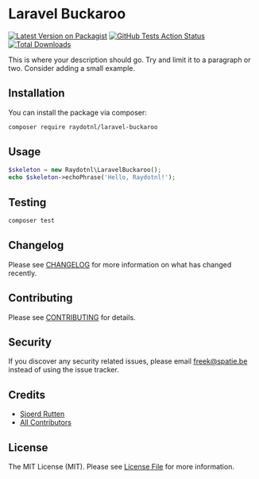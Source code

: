# Laravel Buckaroo

[![Latest Version on Packagist](https://img.shields.io/packagist/v/spatie/laravel-buckaroo.svg?style=flat-square)](https://packagist.org/packages/spatie/laravel-buckaroo)
[![GitHub Tests Action Status](https://img.shields.io/github/workflow/status/spatie/laravel-buckaroo/run-tests?label=tests)](https://github.com/spatie/laravel-buckaroo/actions?query=workflow%3Arun-tests+branch%3Amaster)
[![Total Downloads](https://img.shields.io/packagist/dt/spatie/laravel-buckaroo.svg?style=flat-square)](https://packagist.org/packages/spatie/laravel-buckaroo)


This is where your description should go. Try and limit it to a paragraph or two. Consider adding a small example.

## Installation

You can install the package via composer:

```bash
composer require raydotnl/laravel-buckaroo
```

## Usage

``` php
$skeleton = new Raydotnl\LaravelBuckaroo();
echo $skeleton->echoPhrase('Hello, Raydotnl!');
```

## Testing

``` bash
composer test
```

## Changelog

Please see [CHANGELOG](CHANGELOG.md) for more information on what has changed recently.

## Contributing

Please see [CONTRIBUTING](CONTRIBUTING.md) for details.

## Security

If you discover any security related issues, please email freek@spatie.be instead of using the issue tracker.

## Credits

- [Sjoerd Rutten](https://github.com/raydotnl)
- [All Contributors](../../contributors)

## License

The MIT License (MIT). Please see [License File](LICENSE.md) for more information.
